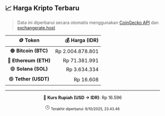 

<!-- HARGA_KRIPTO -->
## 📈 Harga Kripto Terbaru

> Data ini diperbarui secara otomatis menggunakan [CoinGecko API](https://www.coingecko.com/) dan [exchangerate.host](https://exchangerate.host/)

<div align="center">

| 🪙 Token | 💰 Harga (IDR) |
|:------:|---------------:|
| 🟠 **Bitcoin (BTC)**   | Rp 2.004.878.801 |
| 🔵 **Ethereum (ETH)**  | Rp 71.381.991 |
| 🟣 **Solana (SOL)**    | Rp 3.634.334 |
| 🟢 **Tether (USDT)**   | Rp 16.608 |

---

💱 **Kurs Rupiah (USD → IDR)**: Rp 16.596

🕒 <sub>Terakhir diperbarui: 9/10/2025, 23.43.46</sub>

</div>
<!-- /HARGA_KRIPTO -->